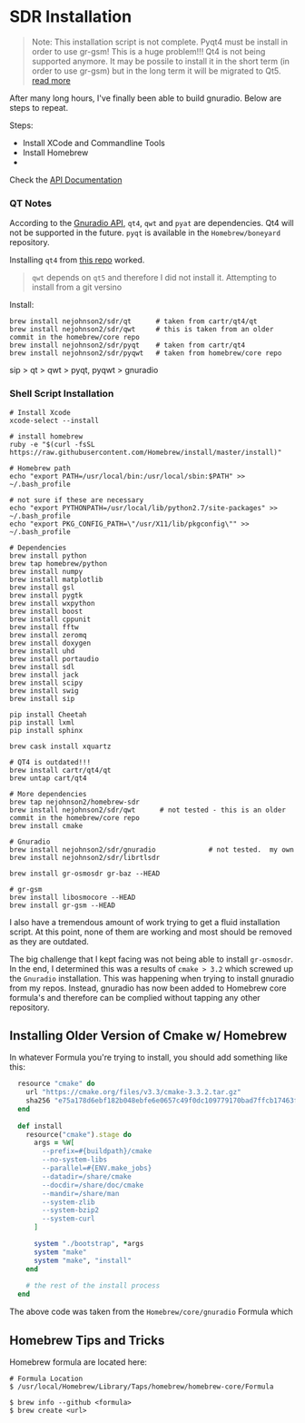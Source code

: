 # SDR Installation

> Note: This installation script is not complete.  Pyqt4 must be install in order to use gr-gsm!  This is a huge problem!!! Qt4 is not being supported anymore.  It may be possile to install it in the short term (in order to use gr-gsm) but in the long term it will be migrated to Qt5.  [read more](http://stackoverflow.com/questions/39690404/brew-install-qt-does-not-work-on-macos-sierra)


After many long hours, I've finally been able to build gnuradio.  Below are steps to repeat.

Steps:

- Install XCode and Commandline Tools
- Install Homebrew
- 


Check the [API Documentation](http://gnuradio.org/doc/doxygen/build_guide.html)

### QT Notes

According to the [Gnuradio API](http://gnuradio.org/doc/doxygen/build_guide.html), ```qt4```, ```qwt``` and ```pyat``` are dependencies.  Qt4 will not be supported in the future.  ```pyqt``` is available in the ```Homebrew/boneyard``` repository.

Installing ```qt4``` from [this repo](https://github.com/cartr/homebrew-qt4) worked.

> ```qwt``` depends on ```qt5``` and therefore I did not install it.  Attempting to install from a git versino
 
Install:

```
brew install nejohnson2/sdr/qt      # taken from cartr/qt4/qt
brew install nejohnson2/sdr/qwt     # this is taken from an older commit in the homebrew/core repo
brew install nejohnson2/sdr/pyqt    # taken from cartr/qt4
brew install nejohnson2/sdr/pyqwt   # taken from homebrew/core repo
```

sip > qt > qwt > pyqt, pyqwt > gnuradio

### Shell Script Installation

```shell
# Install Xcode
xcode-select --install

# install homebrew
ruby -e "$(curl -fsSL https://raw.githubusercontent.com/Homebrew/install/master/install)"

# Homebrew path
echo "export PATH=/usr/local/bin:/usr/local/sbin:$PATH" >> ~/.bash_profile

# not sure if these are necessary
echo "export PYTHONPATH=/usr/local/lib/python2.7/site-packages" >> ~/.bash_profile
echo "export PKG_CONFIG_PATH=\"/usr/X11/lib/pkgconfig\"" >> ~/.bash_profile 

# Dependencies
brew install python
brew tap homebrew/python
brew install numpy
brew install matplotlib 
brew install gsl
brew install pygtk
brew install wxpython
brew install boost
brew install cppunit
brew install fftw
brew install zeromq
brew install doxygen
brew install uhd
brew install portaudio
brew install sdl
brew install jack
brew install scipy
brew install swig
brew install sip

pip install Cheetah
pip install lxml
pip install sphinx

brew cask install xquartz

# QT4 is outdated!!!
brew install cartr/qt4/qt
brew untap cart/qt4

# More dependencies
brew tap nejohnson2/homebrew-sdr
brew install nejohnson2/sdr/qwt      # not tested - this is an older commit in the homebrew/core repo
brew install cmake

# Gnuradio
brew install nejohnson2/sdr/gnuradio             # not tested.  my own
brew install nejohnson2/sdr/librtlsdr

brew install gr-osmosdr gr-baz --HEAD

# gr-gsm
brew install libosmocore --HEAD
brew install gr-gsm --HEAD
```

I also have a tremendous amount of work trying to get a fluid installation script.  At this point, none of them are working and most should be removed as they are outdated.

The big challenge that I kept facing was not being able to install ```gr-osmosdr```.  In the end, I determined this was a results of ```cmake > 3.2``` which screwed up the ```Gnuradio``` installation.  This was happening when trying to install gnuradio from my repos.  Instead, gnuradio has now been added to Homebrew core formula's and therefore can be complied without tapping any other repository.

## Installing Older Version of Cmake w/ Homebrew

In whatever Formula you're trying to install, you should add something like this:

```ruby
  resource "cmake" do
    url "https://cmake.org/files/v3.3/cmake-3.3.2.tar.gz"
    sha256 "e75a178d6ebf182b048ebfe6e0657c49f0dc109779170bad7ffcb17463f2fc22"
  end
  
  def install  
    resource("cmake").stage do
      args = %W[
        --prefix=#{buildpath}/cmake
        --no-system-libs
        --parallel=#{ENV.make_jobs}
        --datadir=/share/cmake
        --docdir=/share/doc/cmake
        --mandir=/share/man
        --system-zlib
        --system-bzip2
        --system-curl
      ]

      system "./bootstrap", *args
      system "make"
      system "make", "install"
    end
  
    # the rest of the install process
  end
```
The above code was taken from the ```Homebrew/core/gnuradio``` Formula which

## Homebrew Tips and Tricks

Homebrew formula are located here:

```pre
# Formula Location
$ /usr/local/Homebrew/Library/Taps/homebrew/homebrew-core/Formula
```


```pre
$ brew info --github <formula>
$ brew create <url>
```
